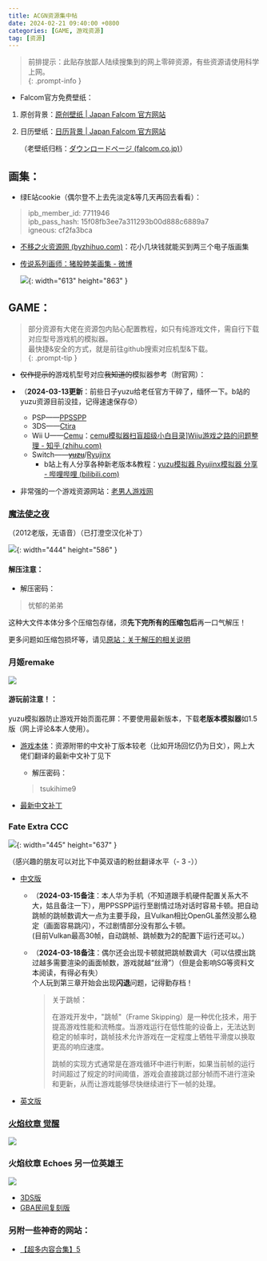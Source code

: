 ```yaml
---
title: ACGN资源集中帖
date: 2024-02-21 09:40:00 +0800
categories: [GAME, 游戏资源]
tag: [资源]
---
```


> 前排提示：此贴存放鄙人陆续搜集到的网上零碎资源，有些资源请使用科学上网。   
{: .prompt-info }   

- Falcom官方免费壁纸：  

1. 原创背景：[原创壁纸 | Japan Falcom 官方网站](https://www.falcom.co.jp/archives/download_type/wallpaper)  

2. 日历壁纸：[日历背景 | Japan Falcom 官方网站](https://www.falcom.co.jp/archives/download_type/calendar)  

   （老壁纸归档：[ダウンロードページ (falcom.co.jp)](https://www.falcom.co.jp/download_old/)）  

## 画集：

- 绿E站cookie（偶尔登不上去先淡定&等几天再回去看看）：

> ipb_member_id: 7711946   
> ipb_pass_hash: 15f08fb3ee7a311293b00d888c6889a7   
> igneous: cf2fa3bca    

- [不移之火资源网 (byzhihuo.com)](https://www.byzhihuo.com/forum.php)：花小几块钱就能买到两三个电子版画集    

- [传说系列画师：猪股睦美画集 - 微博](https://weibo.com/7503521063/NgQGEFlJu)   

  ![](https://cdn.jsdelivr.net/gh/Makicelse/image/img/GAME/202404051102559.jpg){: width="613" height="863" }

## GAME：

> 部分资源有大佬在资源包内贴心配置教程，如只有纯游戏文件，需自行下载对应型号游戏机的模拟器。   
最快捷&安全的方式，就是前往github搜索对应机型&下载。   
{: .prompt-tip }

- ~~仅作提示的~~游戏机型号对应~~我知道的~~模拟器参考（附官网）：
- （**2024-03-13更新**：前些日子yuzu给老任官方干碎了，缅怀一下。b站的yuzu资源目前没挂，记得速速保存:worried:）  
  - PSP——[PPSSPP](https://www.ppsspp.org/)  
  - 3DS——[Ctira](https://citra-emu.org/)  
  - Wii U——[Cemu](https://cemu.info/)：[cemu模拟器扫盲超级小白目录\]Wiiu游戏之路的问题整理 - 知乎 (zhihu.com)](https://zhuanlan.zhihu.com/p/104337967)  
  - Switch——~~[yuzu](https://yuzu-emu.org/)~~/[Ryujinx](https://ryujinx.org/)  
    - b站上有人分享各种新老版本&教程：[yuzu模拟器 Ryujinx模拟器 分享 - 哔哩哔哩 (bilibili.com)](https://www.bilibili.com/read/cv23421642/?from=articleDetail)  
  
- 非常强的一个游戏资源网站：[老男人游戏网 ](https://www.oldmantvg.net/)    

### [魔法使之夜](https://www.ttloli.com/mofashizhiye.html)

（2012老版，无语音）（已打澄空汉化补丁）   

![](https://cdn.jsdelivr.net/gh/Makicelse/image/img/GAME/202402212050289.jpg){: width="444" height="586" }

#### 解压注意：

- 解压密码：   

> 忧郁的弟弟   

这种大文件本体分多个压缩包存储，须**先下完所有的压缩包后**再一口气解压！   

更多问题如压缩包损坏等，请见[原站：关于解压的相关说明](https://www.ttloli.com/guanyujieyadexiangguanshuoming.html)   

### 月姬remake

![](https://cdn.jsdelivr.net/gh/Makicelse/image/img/GAME/202402212059995.png)

#### 游玩前注意！：

yuzu模拟器防止游戏开始页面花屏：不要使用最新版本，下载**老版本模拟器**如1.5版（网上评论&本人使用）。

- [游戏本体](https://ngabbs.com/read.php?tid=32882953&rand=104)：资源附带的中文补丁版本较老（比如开场回忆仍为日文），网上大佬们翻译的最新中文补丁见下 

  - 解压密码：  

  >  tsukihime9   
- [最新中文补丁](https://tsukihimecn.github.io/)    

### Fate Extra CCC  

![](https://cdn.jsdelivr.net/gh/Makicelse/image/img/GAME/202403151811064.jpg){: width="445" height="637" }

（感兴趣的朋友可以对比下中英双语的粉丝翻译水平（- 3 -））    

- [中文版](https://www.yxhjgs.com/28893.html)  
  - （**2024-03-15备注**：本人华为手机（不知道跟手机硬件配置关系大不大，姑且备注一下），用PPSSPP运行至剧情过场对话时容易卡顿。把自动跳帧的跳帧数调大一点为主要手段，且Vulkan相比OpenGL虽然没那么稳定（画面容易跳闪），不过剧情部分没有那么卡顿。  
        (目前Vulkan最高30帧，自动跳帧、跳帧数为2的配置下运行还可以。）
    
  - （**2024-03-18备注**：偶尔还会出现卡顿就把跳帧数调大（可以估摸出跳过越多需要渲染的画面帧数，游戏就越“丝滑”）（但是会影响SG等资料文本阅读，有得必有失）   
    个人玩到第三章开始会出现**闪退**问题，记得勤存档！  
  
    >  关于跳帧：  
    >
    > 在游戏开发中，"跳帧"（Frame Skipping）是一种优化技术，用于提高游戏性能和流畅度。当游戏运行在低性能的设备上，无法达到稳定的帧率时，跳帧技术允许游戏在一定程度上牺牲平滑度以换取更高的响应速度。  
    >
    > 跳帧的实现方式通常是在游戏循环中进行判断，如果当前帧的运行时间超过了规定的时间阈值，游戏会直接跳过部分帧而不进行渲染和更新，从而让游戏能够尽快继续进行下一帧的处理。  
  
- [英文版](https://iwakuraproductions.wordpress.com/2023/12/08/fate-extra-ccc-english-patch-released/)  

### [火焰纹章 觉醒](https://zhidao.baidu.com/question/943996388263084732.html?qbpn=2_2&tx=&word=%E6%B1%82%E7%81%AB%E7%84%B0%E7%BA%B9%E7%AB%A0%E5%8F%A6%E4%B8%80%E4%B8%AA%E8%8B%B1%E9%9B%84%E7%8E%8B%E4%B8%AD%E6%96%87%E7%89%88cia%E8%B5%84%E6%BA%90&fr=)

![](https://cdn.jsdelivr.net/gh/Makicelse/image/img/GAME/202402211607993.jpg)

### 火焰纹章 Echoes 另一位英雄王

![](https://cdn.jsdelivr.net/gh/Makicelse/image/img/GAME/202402211606767.jpg)

- [3DS版](https://jqroom.com/games/fee/20170627/install)   
- [GBA民间复刻版](https://9ioldgame.com/games/2023-GBA-Fire-Emblem-Echoes.html)   

### 另附一些神奇的网站：

- [【超多内容合集】5](https://docs.qq.com/sheet/DUHdmSkxySUNxdERT?tab=BB08J2)   
